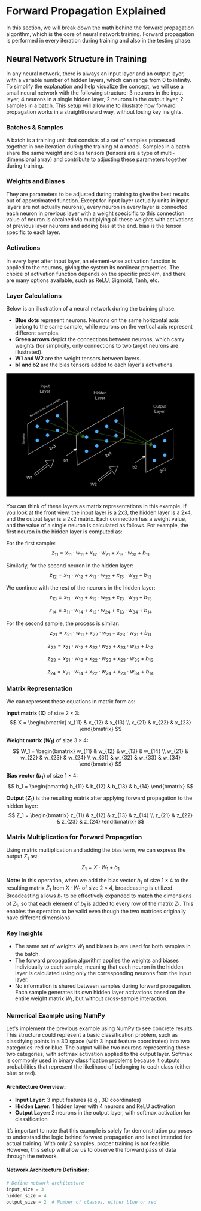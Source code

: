 # Forward Propagation Explained

In this section, we will break down the math behind the forward propagation algorithm, which is the core of neural network training. Forward propagation is performed in every iteration during training and also in the testing phase.

## Neural Network Structure in Training

In any neural network, there is always an input layer and an output layer, with a variable number of hidden layers, which can range from 0 to infinity. To simplify the explanation and help visualize the concept, we will use a small neural network with the following structure: 3 neurons in the input layer, 4 neurons in a single hidden layer, 2 neurons in the output layer, 2 samples in a batch. This setup will allow me to illustrate how forward propagation works in a straightforward way, without losing key insights.

### Batches & Samples

A batch is a training unit that consists of a set of samples processed together in one iteration during the training of a model. Samples in a batch share the same weight and bias tensors (tensors are a type of multi-dimensional array) and contribute to adjusting these parameters together during training.

### Weights and Biases

They are parameters to be adjusted during training to give the best results out of approximated function. Except for input layer (actually units in input layers are not actually neurons), every neuron in every layer is connected each neuron in previous layer with a weight specicific to this connection. value of neuron is obtained via multiplying all these weights with activations of previous layer neurons and adding bias at the end. bias is the tensor specific to each layer. 

### Activations

In every layer after input layer, an element-wise activation function is applied to the neurons, giving the system its nonlinear properties. The choice of activation function depends on the specific problem, and there are many options available, such as ReLU, Sigmoid, Tanh, etc.

### Layer Calculations

Below is an illustration of a neural network during the training phase. 

- **Blue dots** represent neurons. Neurons on the same horizontal axis belong to the same sample, while neurons on the vertical axis represent different samples.
- **Green arrows** depict the connections between neurons, which carry weights (for simplicity, only connections to two target neurons are illustrated).
- **W1 and W2** are the weight tensors between layers.
- **b1 and b2** are the bias tensors added to each layer's activations.


![NN layers in training](img/nn_layers_training.png)

You can think of these layers as matrix representations in this example. If you look at the front view, the input layer is a 2x3, the hidden layer is a 2x4, and the output layer is a 2x2 matrix. Each connection has a weight value, and the value of a single neuron is calculated as follows. For example, the first neuron in the hidden layer is computed as:

For the first sample:
$$ z_{11} = x_{11} \cdot w_{11} + x_{12} \cdot w_{21} + x_{13} \cdot w_{31} + b_{11} $$

Similarly, for the second neuron in the hidden layer:
$$ z_{12} = x_{11} \cdot w_{12} + x_{12} \cdot w_{22} + x_{13} \cdot w_{32} + b_{12} $$

We continue with the rest of the neurons in the hidden layer:
$$ z_{13} = x_{11} \cdot w_{13} + x_{12} \cdot w_{23} + x_{13} \cdot w_{33} + b_{13} $$

$$ z_{14} = x_{11} \cdot w_{14} + x_{12} \cdot w_{24} + x_{13} \cdot w_{34} + b_{14} $$

For the second sample, the process is similar:
$$ z_{21} = x_{21} \cdot w_{11} + x_{22} \cdot w_{21} + x_{23} \cdot w_{31} + b_{11} $$

$$ z_{22} = x_{21} \cdot w_{12} + x_{22} \cdot w_{22} + x_{23} \cdot w_{32} + b_{12} $$

$$ z_{23} = x_{21} \cdot w_{13} + x_{22} \cdot w_{23} + x_{23} \cdot w_{33} + b_{13} $$

$$ z_{24} = x_{21} \cdot w_{14} + x_{22} \cdot w_{24} + x_{23} \cdot w_{34} + b_{14} $$

### Matrix Representation

We can represent these equations in matrix form as:

**Input matrix (X)** of size $2 \times 3$:
$$ X = \begin{bmatrix} x_{11} & x_{12} & x_{13} \\ x_{21} & x_{22} & x_{23} \end{bmatrix} $$

**Weight matrix ($W_1$)** of size $3 \times 4$:
$$ W_1 = \begin{bmatrix} w_{11} & w_{12} & w_{13} & w_{14} \\ w_{21} & w_{22} & w_{23} & w_{24} \\ w_{31} & w_{32} & w_{33} & w_{34} \end{bmatrix} $$

**Bias vector ($b_1$)** of size $1 \times 4$:
$$ b_1 = \begin{bmatrix} b_{11} & b_{12} & b_{13} & b_{14} \end{bmatrix} $$

**Output ($Z_1$)** is the resulting matrix after applying forward propagation to the hidden layer:
$$ Z_1 = \begin{bmatrix} z_{11} & z_{12} & z_{13} & z_{14} \\ z_{21} & z_{22} & z_{23} & z_{24} \end{bmatrix} $$

### Matrix Multiplication for Forward Propagation

Using matrix multiplication and adding the bias term, we can express the output $Z_1$ as:
$$ Z_1 = X \cdot W_1 + b_1 $$

**Note:** In this operation, when we add the bias vector $b_1$ of size $1 \times 4$ to the resulting matrix $Z_1$ from $X \cdot W_1$ of size $2 \times 4$, broadcasting is utilized. Broadcasting allows $b_1$ to be effectively expanded to match the dimensions of $Z_1$, so that each element of $b_1$ is added to every row of the matrix $Z_1$. This enables the operation to be valid even though the two matrices originally have different dimensions.

### Key Insights

- The same set of weights $W_1$ and biases $b_1$ are used for both samples in the batch.
- The forward propagation algorithm applies the weights and biases individually to each sample, meaning that each neuron in the hidden layer is calculated using only the corresponding neurons from the input layer.
- No information is shared between samples during forward propagation. Each sample generates its own hidden layer activations based on the entire weight matrix $W_1$, but without cross-sample interaction.

### Numerical Example using NumPy

Let's implement the previous example using NumPy to see concrete results. This structure could represent a basic classification problem, such as classifying points in a 3D space (with 3 input feature coordinates) into two categories: red or blue. The output will be two neurons representing these two categories, with softmax activation applied to the output layer. Softmax is commonly used in binary classification problems because it outputs probabilities that represent the likelihood of belonging to each class (either blue or red).

#### Architecture Overview:

- **Input Layer:** 3 input features (e.g., 3D coordinates)
- **Hidden Layer:** 1 hidden layer with 4 neurons and ReLU activation
- **Output Layer:** 2 neurons in the output layer, with softmax activation for classification

It’s important to note that this example is solely for demonstration purposes to understand the logic behind forward propagation and is not intended for actual training. With only 2 samples, proper training is not feasible. However, this setup will allow us to observe the forward pass of data through the network.

#### Network Architecture Definition:

```python
# Define network architecture
input_size = 3
hidden_size = 4
output_size = 2  # Number of classes, either blue or red
```








